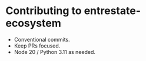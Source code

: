 # Contributing to entrestate-ecosystem

- Conventional commits.
- Keep PRs focused.
- Node 20 / Python 3.11 as needed.
